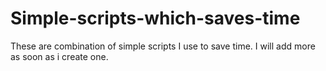 Simple-scripts-which-saves-time
===============================

These are combination of simple scripts I use to save time. I will add more as soon as i create one.
